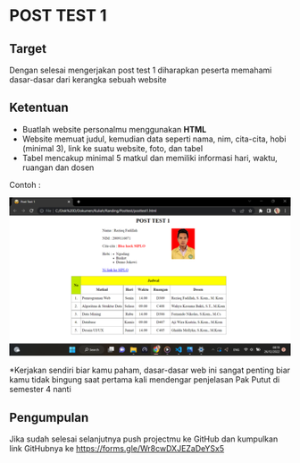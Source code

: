 # POST TEST 1

## Target

Dengan selesai mengerjakan post test 1 diharapkan peserta memahami dasar-dasar dari kerangka sebuah website

## Ketentuan

- Buatlah website personalmu menggunakan **HTML**
- Website memuat judul, kemudian data seperti nama, nim, cita-cita, hobi (minimal 3), link ke suatu website, foto, dan tabel
- Tabel mencakup minimal 5 matkul dan memiliki informasi hari, waktu, ruangan dan dosen

Contoh :

![posttest1](posttest1.png)

*Kerjakan sendiri biar kamu paham, dasar-dasar web ini sangat penting biar kamu tidak bingung saat pertama kali mendengar penjelasan Pak Putut di semester 4 nanti

## Pengumpulan

Jika sudah selesai selanjutnya push projectmu ke GitHub dan kumpulkan link GitHubnya ke https://forms.gle/Wr8cwDXJEZaDeYSx5

